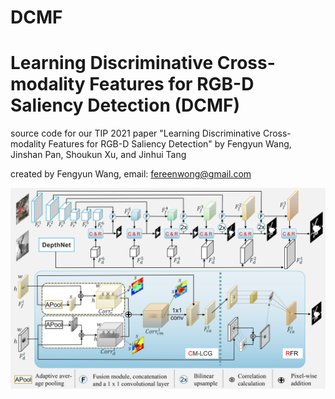 # DCMF
# Learning Discriminative Cross-modality Features for RGB-D Saliency Detection (DCMF)
source code for our TIP 2021 paper "Learning Discriminative Cross-modality Features for RGB-D Saliency Detection" by Fengyun Wang, Jinshan Pan, Shoukun Xu, and Jinhui Tang

created by Fengyun Wang, email: fereenwong@gmail.com

![avatar](https://github.com/fereenwong/DCMF/blob/main/Overview.png)


